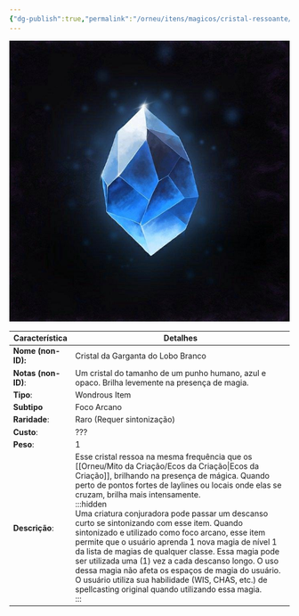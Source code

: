 ```yaml
---
{"dg-publish":true,"permalink":"/orneu/itens/magicos/cristal-ressoante/","tags":["itens_mágicos"]}
---
```



![cef9e890c9acd1de1fd3dbee83d67e24.jpg](/img/user/Orneu/Imagens/cef9e890c9acd1de1fd3dbee83d67e24.jpg)

| **Característica**  | Detalhes                                                                                                                                                                                                                                                                                                                                                                                                                                                                                                                                                                                                                                                                                                              |
| ------------------- | --------------------------------------------------------------------------------------------------------------------------------------------------------------------------------------------------------------------------------------------------------------------------------------------------------------------------------------------------------------------------------------------------------------------------------------------------------------------------------------------------------------------------------------------------------------------------------------------------------------------------------------------------------------------------------------------------------------------- |
| **Nome (non-ID):**  | Cristal da Garganta do Lobo Branco                                                                                                                                                                                                                                                                                                                                                                                                                                                                                                                                                                                                                                                                                    |
| **Notas (non-ID)**: | Um cristal do tamanho de um punho humano, azul e opaco. Brilha levemente na presença de magia.<br>                                                                                                                                                                                                                                                                                                                                                                                                                                                                                                                                                                                                                    |
| **Tipo**:           | Wondrous Item                                                                                                                                                                                                                                                                                                                                                                                                                                                                                                                                                                                                                                                                                                         |
| **Subtipo**         | Foco Arcano                                                                                                                                                                                                                                                                                                                                                                                                                                                                                                                                                                                                                                                                                                           |
| **Raridade**:       | Raro (Requer sintonização)                                                                                                                                                                                                                                                                                                                                                                                                                                                                                                                                                                                                                                                                                            |
| **Custo**:          | ???                                                                                                                                                                                                                                                                                                                                                                                                                                                                                                                                                                                                                                                                                                                   |
| **Peso**:           | 1                                                                                                                                                                                                                                                                                                                                                                                                                                                                                                                                                                                                                                                                                                                     |
| **Descrição**:      | Esse cristal ressoa na mesma frequência que os [[Orneu/Mito da Criação/Ecos da Criação\|Ecos da Criação]], brilhando na presença de mágica. Quando perto de pontos fortes de laylines ou locais onde elas se cruzam, brilha mais intensamente.<br>:::hidden<br> Uma criatura conjuradora pode passar um descanso curto se sintonizando com esse item. Quando sintonizado e utilizado como foco arcano, esse item permite que o usuário aprenda 1 nova magia de nível 1 da lista de magias de qualquer classe. Essa magia pode ser utilizada uma (1) vez a cada descanso longo. O uso dessa magia não afeta os espaços de magia do usuário. O usuário utiliza sua habilidade (WIS, CHAS, etc.) de spellcasting original quando utilizando essa magia.<br> ::: |

